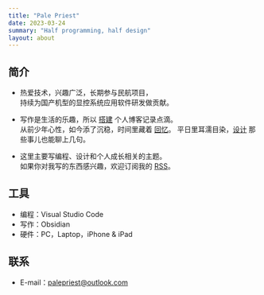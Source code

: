 ```yaml
---
title: "Pale Priest"
date: 2023-03-24
summary: "Half programming, half design"
layout: about
---
```


## 简介
    
-   热爱技术，兴趣广泛，长期参与民航项目，  
    持续为国产机型的显控系统应用软件研发做贡献。

-   写作是生活的乐趣，所以 [搭建](https://palepriest.github.io/garden/create-my-blog/) 个人博客记录点滴。  
    从前少年心性，如今添了沉稳，时间里藏着 <u>回忆</u>。
    平日里耳濡目染，<u>设计</u> 那些事儿也能聊上几句。 

-   这里主要写编程、设计和个人成长相关的主题。  
    如果你对我写的东西感兴趣，欢迎订阅我的 [RSS](https://palepriest.github.io/index.xml)。

## 工具

-   编程：Visual Studio Code
-   写作：Obsidian
-   硬件：PC，Laptop，iPhone & iPad

## 联系

-   E-mail：palepriest@outlook.com